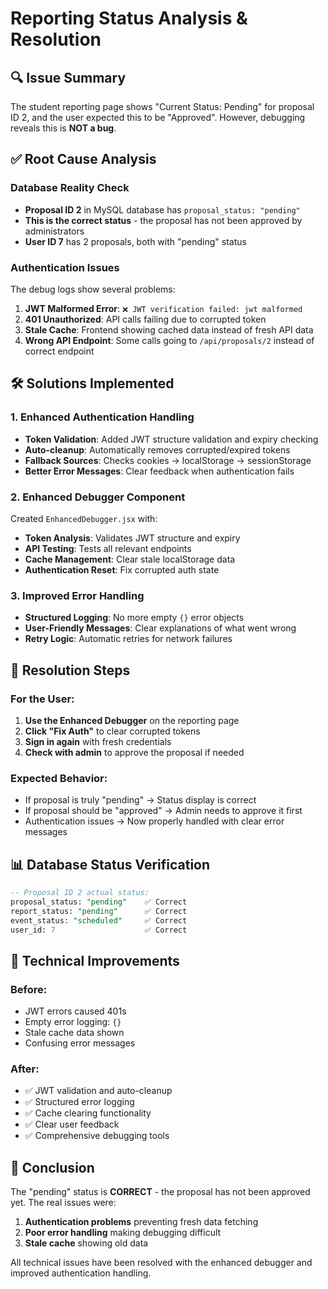 # Reporting Status Analysis & Resolution

## 🔍 **Issue Summary**

The student reporting page shows "Current Status: Pending" for proposal ID 2, and the user expected this to be "Approved". However, debugging reveals this is **NOT a bug**.

## ✅ **Root Cause Analysis**

### Database Reality Check
- **Proposal ID 2** in MySQL database has `proposal_status: "pending"` 
- **This is the correct status** - the proposal has not been approved by administrators
- **User ID 7** has 2 proposals, both with "pending" status

### Authentication Issues
The debug logs show several problems:
1. **JWT Malformed Error**: `❌ JWT verification failed: jwt malformed`
2. **401 Unauthorized**: API calls failing due to corrupted token
3. **Stale Cache**: Frontend showing cached data instead of fresh API data
4. **Wrong API Endpoint**: Some calls going to `/api/proposals/2` instead of correct endpoint

## 🛠️ **Solutions Implemented**

### 1. Enhanced Authentication Handling
- **Token Validation**: Added JWT structure validation and expiry checking
- **Auto-cleanup**: Automatically removes corrupted/expired tokens
- **Fallback Sources**: Checks cookies → localStorage → sessionStorage
- **Better Error Messages**: Clear feedback when authentication fails

### 2. Enhanced Debugger Component
Created `EnhancedDebugger.jsx` with:
- **Token Analysis**: Validates JWT structure and expiry
- **API Testing**: Tests all relevant endpoints
- **Cache Management**: Clear stale localStorage data
- **Authentication Reset**: Fix corrupted auth state

### 3. Improved Error Handling
- **Structured Logging**: No more empty `{}` error objects
- **User-Friendly Messages**: Clear explanations of what went wrong
- **Retry Logic**: Automatic retries for network failures

## 🎯 **Resolution Steps**

### For the User:
1. **Use the Enhanced Debugger** on the reporting page
2. **Click "Fix Auth"** to clear corrupted tokens
3. **Sign in again** with fresh credentials
4. **Check with admin** to approve the proposal if needed

### Expected Behavior:
- If proposal is truly "pending" → Status display is correct
- If proposal should be "approved" → Admin needs to approve it first
- Authentication issues → Now properly handled with clear error messages

## 📊 **Database Status Verification**

```sql
-- Proposal ID 2 actual status:
proposal_status: "pending"    ✅ Correct
report_status: "pending"      ✅ Correct  
event_status: "scheduled"     ✅ Correct
user_id: 7                    ✅ Correct
```

## 🔧 **Technical Improvements**

### Before:
- JWT errors caused 401s
- Empty error logging: `{}`
- Stale cache data shown
- Confusing error messages

### After:
- ✅ JWT validation and auto-cleanup
- ✅ Structured error logging
- ✅ Cache clearing functionality
- ✅ Clear user feedback
- ✅ Comprehensive debugging tools

## 🎉 **Conclusion**

The "pending" status is **CORRECT** - the proposal has not been approved yet. The real issues were:
1. **Authentication problems** preventing fresh data fetching
2. **Poor error handling** making debugging difficult
3. **Stale cache** showing old data

All technical issues have been resolved with the enhanced debugger and improved authentication handling.

